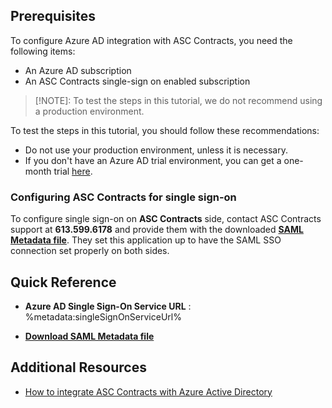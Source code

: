 ## Prerequisites

To configure Azure AD integration with ASC Contracts, you need the following items:

- An Azure AD subscription
- An ASC Contracts single-sign on enabled subscription

> [!NOTE]:
> To test the steps in this tutorial, we do not recommend using a production environment.

To test the steps in this tutorial, you should follow these recommendations:

- Do not use your production environment, unless it is necessary.
- If you don't have an Azure AD trial environment, you can get a one-month trial [here](https://azure.microsoft.com/pricing/free-trial/).

### Configuring ASC Contracts for single sign-on

 To configure single sign-on on **ASC Contracts** side, contact ASC Contracts support at **613.599.6178** and provide them with the downloaded **[SAML Metadata file](%metadata:metadataDownloadUrl%)**. They set this application up to have the SAML SSO connection set properly on both sides.



## Quick Reference

* **Azure AD Single Sign-On Service URL** : %metadata:singleSignOnServiceUrl%

* **[Download SAML Metadata file](%metadata:metadataDownloadUrl%)**



## Additional Resources

* [How to integrate ASC Contracts with Azure Active Directory](active-directory-saas-asccontracts-tutorial.md)

